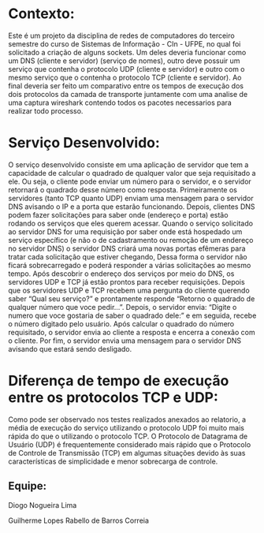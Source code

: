 # Contexto:
Este é um projeto da disciplina de redes de computadores do terceiro semestre do curso de Sistemas de Informação - CIn - UFPE, no qual foi solicitado a criação de alguns sockets. Um deles deveria funcionar como um DNS (cliente e servidor) (serviço de nomes), outro deve possuir um serviço que contenha o protocolo UDP (cliente e servidor) e outro com o mesmo serviço que o contenha o protocolo TCP (cliente e servidor). Ao final deveria ser feito um comparativo entre os tempos de execução dos dois protocolos da camada de transporte juntamente com uma analise de uma captura wireshark contendo todos os pacotes necessarios para realizar todo processo.

# Serviço Desenvolvido:

O serviço desenvolvido consiste em uma aplicação de servidor que tem a capacidade de calcular o quadrado de qualquer valor que seja requisitado a ele. Ou seja, o cliente pode enviar um número para o servidor, e o servidor retornará o quadrado desse número como resposta. Primeiramente os servidores (tanto TCP quanto UDP) enviam uma mensagem para o servidor DNS avisando o IP e a porta que estarão funcionando. Depois, clientes DNS podem fazer solicitações para saber onde (endereço e porta) estão rodando os serviços que eles querem acessar. Quando o serviço solicitado ao servidor DNS for uma requisição por saber onde está hospedado um serviço específico (e não o de cadastramento ou remoção de um endereço no servidor DNS) o servidor DNS criará uma novas portas efêmeras para tratar cada solicitação que estiver chegando, Dessa forma o servidor não ficará sobrecarregado e poderá responder a várias solicitações ao mesmo tempo. Após descobrir o endereço dos serviços por meio do DNS, os servidores 	UDP e TCP já estão prontos para receber requisições. Depois que os servidores UDP e TCP recebem uma pergunta do cliente querendo saber “Qual seu serviço?” e prontamente responde “Retorno o quadrado de qualquer número que voce pedir…”. Depois, o servidor envia: “Digite o numero que voce gostaria de saber o quadrado dele:” e em seguida, recebe o número digitado pelo usuário. Após calcular o quadrado do número requisitado, o servidor envia ao cliente a resposta e encerra a conexão com o cliente. Por fim, o servidor envia uma mensagem para o servidor DNS avisando que estará sendo desligado.

# Diferença de tempo de execução entre os protocolos TCP e UDP:
Como pode ser observado nos testes realizados anexados ao relatorio, a média de execução do serviço utilizando o protocolo UDP foi muito mais rápida do que o utilizando o protocolo TCP. O Protocolo de Datagrama de Usuário (UDP) é frequentemente considerado mais rápido que o Protocolo de Controle de Transmissão (TCP) em algumas situações devido às suas características de simplicidade e menor sobrecarga de controle.

## Equipe:
Diogo Nogueira Lima

Guilherme Lopes Rabello de Barros Correia
